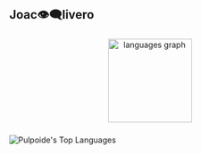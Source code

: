 <h2 align="left">Joac👁️‍🗨️livero</h2>

###

<div align="center">
  <img src="https://github-readme-stats.vercel.app/api/top-langs?username=Pulpoide&locale=en&hide_title=false&layout=compact&card_width=320&langs_count=5&theme=aura&hide_border=false" height="150" alt="languages graph"  />
</div>

###

![Pulpoide's Top Languages](https://github-readme-stats.vercel.app/api/top-langs/?username=Pulpoide&theme=vue-dark&show_icons=true&hide_border=true&layout=compact)

###
